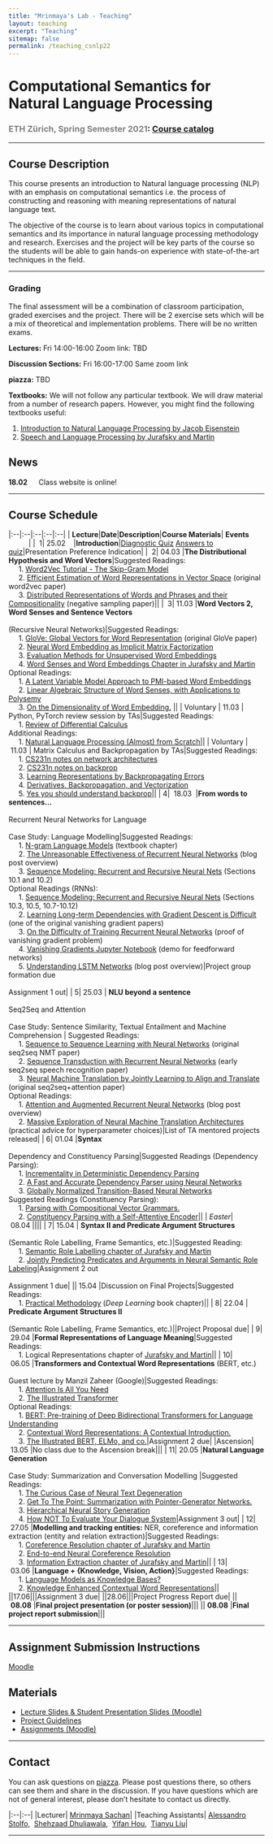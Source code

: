 ```yaml
---
title: "Mrinmaya's Lab - Teaching"
layout: teaching
excerpt: "Teaching"
sitemap: false
permalink: /teaching_csnlp22
---
```


# Computational Semantics for Natural Language Processing
### <font color=gray>ETH Zürich, Spring Semester 2021</font>: [Course catalog](http://www.vvz.ethz.ch/lerneinheitPre.do?semkez=2021S&lerneinheitId=154041&lang=en)

___

## Course Description
This course presents an introduction to Natural language processing (NLP) with an emphasis on computational semantics i.e. the process of constructing and reasoning with meaning representations of natural language text.

The objective of the course is to learn about various topics in computational semantics and its importance in natural language processing methodology and research. Exercises and the project will be key parts of the course so the students will be able to gain hands-on experience with state-of-the-art techniques in the field.

___

### **Grading**
The final assessment will be a combination of classroom participation, graded exercises and the project. There will be 2 exercise sets which will be a mix of theoretical and implementation problems. There will be no written exams.

**Lectures:** Fri 14:00-16:00 Zoom link: TBD

**Discussion Sections:**  Fri 16:00-17:00 Same zoom link

**piazza:** TBD

**Textbooks:**
We will not follow any particular textbook. We will draw material from a number of research papers.
However, you might find the following textbooks useful:
1. [Introduction to Natural Language Processing by Jacob Eisenstein](https://www.amazon.de/Jacob-Eisenstein/dp/0262042843/ref=sr_1_1?__mk_de_DE=%C3%85M%C3%85%C5%BD%C3%95%C3%91&crid=30OMHV1C018JY&dchild=1&keywords=introduction+to+natural+language+processing&qid=1598878964&sprefix=introduction+to+na%2Caps%2C148&sr=8-1)
2. [Speech and Language Processing by Jurafsky and Martin](https://web.stanford.edu/~jurafsky/slp3/)

## News
**18.02**    Class website is online!

___

## Course Schedule

|:--|:--|:--|:--|:--|
|&nbsp;<b>Lecture</b>|<b>Date</b>|<b>Description</b>|<b>Course Materials</b>| <b>Events</b> &nbsp;&nbsp;&nbsp;&nbsp;&nbsp;&nbsp;&nbsp;&nbsp;&nbsp;&nbsp;|
|&nbsp;&nbsp;1|&nbsp;25.02&nbsp;&nbsp;&nbsp;&nbsp;|<b>Introduction</b>|[Diagnostic Quiz](https://polybox.ethz.ch/index.php/s/YCTThVpOd5Cu2AO) [Answers to quiz](https://polybox.ethz.ch/index.php/s/7VPcHOmIxQD5AcX)|Presentation Preference Indication|
|&nbsp;&nbsp;2|&nbsp;04.03&nbsp;|<b>The Distributional Hypothesis and Word Vectors</b>|Suggested Readings: <br>&nbsp;&nbsp;&nbsp;&nbsp; 1. [Word2Vec Tutorial - The Skip-Gram Model](http://mccormickml.com/2016/04/19/word2vec-tutorial-the-skip-gram-model/) <br>&nbsp;&nbsp;&nbsp;&nbsp; 2. [Efficient Estimation of Word Representations in Vector Space](http://arxiv.org/pdf/1301.3781.pdf) (original word2vec paper) <br>&nbsp;&nbsp;&nbsp;&nbsp; 3. [Distributed Representations of Words and Phrases and their Compositionality](http://papers.nips.cc/paper/5021-distributed-representations-of-words-and-phrases-and-their-compositionality.pdf) (negative sampling paper)||
|&nbsp;&nbsp;3|&nbsp;11.03&nbsp;|<b>Word Vectors 2, Word Senses and Sentence Vectors</b> <br><br> (Recursive Neural Networks)|Suggested Readings: <br>&nbsp;&nbsp;&nbsp;&nbsp; 1. [GloVe: Global Vectors for Word Representation](http://nlp.stanford.edu/pubs/glove.pdf) (original GloVe paper) <br>&nbsp;&nbsp;&nbsp;&nbsp; 2. [Neural Word Embedding as Implicit Matrix Factorization](https://papers.nips.cc/paper/2014/file/feab05aa91085b7a8012516bc3533958-Paper.pdf) <br>&nbsp;&nbsp;&nbsp;&nbsp; 3. [Evaluation Methods for Unsupervised Word Embeddings](http://www.aclweb.org/anthology/D15-1036) <br>&nbsp;&nbsp;&nbsp;&nbsp;  4. [Word Senses and Word Embeddings Chapter in Jurafsky and Martin](https://web.stanford.edu/~jurafsky/slp3/18.pdf) <br> Optional Readings: <br>&nbsp;&nbsp;&nbsp;&nbsp; 1. [A Latent Variable Model Approach to PMI-based Word Embeddings](http://aclweb.org/anthology/Q16-1028) <br>&nbsp;&nbsp;&nbsp;&nbsp; 2. [Linear Algebraic Structure of Word Senses, with Applications to Polysemy](https://transacl.org/ojs/index.php/tacl/article/viewFile/1346/320) <br>&nbsp;&nbsp;&nbsp;&nbsp; 3. [On the Dimensionality of Word Embedding.](https://papers.nips.cc/paper/7368-on-the-dimensionality-of-word-embedding.pdf) ||
|&nbsp;Voluntary |&nbsp;11.03&nbsp;| Python, PyTorch review session by TAs|Suggested Readings: <br>&nbsp;&nbsp;&nbsp;&nbsp; 1. [Review of Differential Calculus](http://web.stanford.edu/class/cs224n/readings/review-differential-calculus.pdf) <br> Additional Readings: <br>&nbsp;&nbsp;&nbsp;&nbsp; 1. [Natural Language Processing (Almost) from Scratch](http://www.jmlr.org/papers/volume12/collobert11a/collobert11a.pdf)||
|&nbsp;Voluntary |&nbsp;11.03&nbsp;| Matrix Calculus and Backpropagation by TAs|Suggested Readings: <br>&nbsp;&nbsp;&nbsp;&nbsp; 1. [CS231n notes on network architectures](http://cs231n.github.io/neural-networks-1/) <br>&nbsp;&nbsp;&nbsp;&nbsp; 2. [CS231n notes on backprop](http://cs231n.github.io/optimization-2/) <br>&nbsp;&nbsp;&nbsp;&nbsp; 3. [Learning Representations by Backpropagating Errors](http://www.iro.umontreal.ca/) <br>&nbsp;&nbsp;&nbsp;&nbsp; 4. [Derivatives, Backpropagation, and Vectorization](http://cs231n.stanford.edu/handouts/derivatives.pdf) <br>&nbsp;&nbsp;&nbsp;&nbsp; 5. [Yes you should understand backprop](https://medium.com/)||
|&nbsp;4| &nbsp;18.03&nbsp; |<b>From words to sentences...</b> <br><br> Recurrent Neural Networks for Language <br><br> Case Study: Language Modelling|Suggested Readings: <br>&nbsp;&nbsp;&nbsp;&nbsp; 1. [N-gram Language Models](https://web.stanford.edu/~jurafsky/slp3/3.pdf) (textbook chapter) <br>&nbsp;&nbsp;&nbsp;&nbsp; 2. [The Unreasonable Effectiveness of Recurrent Neural Networks](http://karpathy.github.io/2015/05/21/rnn-effectiveness/) (blog post overview) <br>&nbsp;&nbsp;&nbsp;&nbsp; 3. [Sequence Modeling: Recurrent and Recursive Neural Nets](http://www.deeplearningbook.org/contents/rnn.html) (Sections 10.1 and 10.2) <br> Optional Readings (RNNs): <br>&nbsp;&nbsp;&nbsp;&nbsp; 1. [Sequence Modeling: Recurrent and Recursive Neural Nets](http://www.deeplearningbook.org/contents/rnn.html) (Sections 10.3, 10.5, 10.7-10.12) <br>&nbsp;&nbsp;&nbsp;&nbsp; 2. [Learning Long-term Dependencies with Gradient Descent is Difficult](http://ai.dinfo.unifi.it/paolo/ps/tnn-94-gradient.pdf) (one of the original vanishing gradient papers) <br>&nbsp;&nbsp;&nbsp;&nbsp; 3. [On the Difficulty of Training Recurrent Neural Networks](https://arxiv.org/pdf/1211.5063.pdf) (proof of vanishing gradient problem) <br>&nbsp;&nbsp;&nbsp;&nbsp; 4. [Vanishing Gradients Jupyter Notebook](https://web.stanford.edu/class/archive/cs/cs224n/cs224n.1174/lectures/vanishing_grad_example.html) (demo for feedforward networks) <br>&nbsp;&nbsp;&nbsp;&nbsp; 5. [Understanding LSTM Networks](http://colah.github.io/posts/2015-08-Understanding-LSTMs/) (blog post overview)|Project group formation due <br><br> Assignment 1 out|
|&nbsp;5|&nbsp;25.03&nbsp;| <b>NLU beyond a sentence</b> <br><br> Seq2Seq and Attention <br><br> Case Study: Sentence Similarity, Textual Entailment and Machine Comprehension | Suggested Readings: <br>&nbsp;&nbsp;&nbsp;&nbsp; 1. [Sequence to Sequence Learning with Neural Networks](https://arxiv.org/pdf/1409.3215.pdf) (original seq2seq NMT paper) <br>&nbsp;&nbsp;&nbsp;&nbsp; 2. [Sequence Transduction with Recurrent Neural Networks](https://arxiv.org/pdf/1211.3711.pdf) (early seq2seq speech recognition paper) <br>&nbsp;&nbsp;&nbsp;&nbsp; 3. [Neural Machine Translation by Jointly Learning to Align and Translate](https://arxiv.org/pdf/1409.0473.pdf) (original seq2seq+attention paper) <br>Optional Readings: <br>&nbsp;&nbsp;&nbsp;&nbsp; 1. [Attention and Augmented Recurrent Neural Networks](https://distill.pub/2016/augmented-rnns/) (blog post overview) <br>&nbsp;&nbsp;&nbsp;&nbsp; 2. [Massive Exploration of Neural Machine Translation Architectures](https://arxiv.org/pdf/1703.03906.pdf) (practical advice for hyperparameter choices)|List of TA mentored projects released|
|&nbsp;6|&nbsp;01.04&nbsp;|<b>Syntax</b> <br><br> Dependency and Constituency Parsing|Suggested Readings (Dependency Parsing): <br>&nbsp;&nbsp;&nbsp;&nbsp; 1. [Incrementality in Deterministic Dependency Parsing](https://www.aclweb.org/anthology/W/W04/W04-0308.pdf) <br>&nbsp;&nbsp;&nbsp;&nbsp; 2. [A Fast and Accurate Dependency Parser using Neural Networks](https://www.emnlp2014.org/papers/pdf/EMNLP2014082.pdf) <br>&nbsp;&nbsp;&nbsp;&nbsp; 3. [Globally Normalized Transition-Based Neural Networks](https://arxiv.org/pdf/1603.06042.pdf) <br> Suggested Readings (Constituency Parsing): <br>&nbsp;&nbsp;&nbsp;&nbsp; 1. [Parsing with Compositional Vector Grammars.](http://www.aclweb.org/anthology/P13-1045) <br>&nbsp;&nbsp;&nbsp;&nbsp; 2. [Constituency Parsing with a Self-Attentive Encoder](https://arxiv.org/pdf/1805.01052.pdf)||
|&nbsp;<i>Easter</i>|&nbsp;08.04&nbsp;||||
|&nbsp;7|&nbsp;15.04&nbsp;| <b>Syntax II and Predicate Argument Structures</b> <br><br> (Semantic Role Labelling, Frame Semantics, etc.)|Suggested Reading: <br>&nbsp;&nbsp;&nbsp;&nbsp; 1. [Semantic Role Labelling chapter of Jurafsky and Martin](https://web.stanford.edu/) <br>&nbsp;&nbsp;&nbsp;&nbsp; 2. [Jointly Predicting Predicates and Arguments in Neural Semantic Role Labeling](http://aclweb.org/anthology/P18-2058)|Assignment 2 out <br><br> Assignment 1 due|
||&nbsp;15.04&nbsp;|Discussion on Final Projects|Suggested Readings: <br>&nbsp;&nbsp;&nbsp;&nbsp; 1. [Practical Methodology](https://www.deeplearningbook.org/contents/guidelines.html) (<i>Deep Learning</i> book chapter)||
|&nbsp;8|&nbsp;22.04&nbsp;| <b>Predicate Argument Structures II</b> <br><br> (Semantic Role Labelling, Frame Semantics, etc.)||Project Proposal due|
|&nbsp;9|&nbsp;29.04&nbsp;|<b>Formal Representations of Language Meaning</b>|Suggested Readings: <br>&nbsp;&nbsp;&nbsp;&nbsp; 1. Logical Representations chapter of [Jurafsky and Martin](https://web.stanford.edu/)||
|&nbsp;10|&nbsp;06.05&nbsp;|<b>Transformers and Contextual Word Representations</b> (BERT, etc.) <br><br> Guest lecture by Manzil Zaheer (Google)|Suggested Readings: <br>&nbsp;&nbsp;&nbsp;&nbsp; 1. [Attention Is All You Need](https://arxiv.org/abs/1706.03762.pdf) <br>&nbsp;&nbsp;&nbsp;&nbsp; 2. [The Illustrated Transformer](https://jalammar.github.io/illustrated-transformer/) <br> Optional Readings: <br>&nbsp;&nbsp;&nbsp;&nbsp; 1. [BERT: Pre-training of Deep Bidirectional Transformers for Language Understanding](https://arxiv.org/pdf/1810.04805.pdf) <br>&nbsp;&nbsp;&nbsp;&nbsp; 2. [Contextual Word Representations: A Contextual Introduction.](https://arxiv.org/abs/1902.06006.pdf) <br>&nbsp;&nbsp;&nbsp;&nbsp; 3. [The Illustrated BERT, ELMo, and co.](http://jalammar.github.io/illustrated-bert/)|Assignment 2 due|
|Ascension|&nbsp;13.05&nbsp;|No class due to the Ascension break|||
|&nbsp;11|&nbsp;20.05&nbsp;|<b>Natural Language Generation</b> <br><br> Case Study: Summarization and Conversation Modelling |Suggested Readings: <br>&nbsp;&nbsp;&nbsp;&nbsp; 1. [The Curious Case of Neural Text Degeneration](https://arxiv.org/abs/1904.09751.pdf) <br>&nbsp;&nbsp;&nbsp;&nbsp; 2. [Get To The Point: Summarization with Pointer-Generator Networks.](https://arxiv.org/abs/1704.04368.pdf) <br>&nbsp;&nbsp;&nbsp;&nbsp; 3. [Hierarchical Neural Story Generation](https://arxiv.org/abs/1805.04833.pdf) <br>&nbsp;&nbsp;&nbsp;&nbsp; 4. [How NOT To Evaluate Your Dialogue System](https://arxiv.org/abs/1603.08023.pdf)|Assignment 3 out|
|&nbsp;12|&nbsp;27.05&nbsp;|<b>Modelling and tracking entities:</b> NER, coreference and information extraction (entity and relation extraction)|Suggested Readings: <br>&nbsp;&nbsp;&nbsp;&nbsp; 1. [Coreference Resolution chapter of Jurafsky and Martin](https://web.stanford.edu/) <br>&nbsp;&nbsp;&nbsp;&nbsp; 2. [End-to-end Neural Coreference Resolution](https://arxiv.org/pdf/1707.07045.pdf) <br>&nbsp;&nbsp;&nbsp;&nbsp; 3. [Information Extraction chapter of Jurafsky and Martin](https://web.stanford.edu/)||
|&nbsp;13|&nbsp;03.06&nbsp;|<b>Language + {Knowledge, Vision, Action}</b>|Suggested Readings: <br>&nbsp;&nbsp;&nbsp;&nbsp; 1. [Language Models as Knowledge Bases?](https://www.aclweb.org/anthology/D19-1250.pdf) <br>&nbsp;&nbsp;&nbsp;&nbsp; 2. [Knowledge Enhanced Contextual Word Representations](https://arxiv.org/abs/1909.04164)||
||17.06|||Assignment 3 due|
||28.06|||Project Progress Report due|
||&nbsp;<b>08.08</b>&nbsp;|<b>Final project presentation (or poster session)</b>|||
||&nbsp;<b>08.08</b>&nbsp;|<b>Final project report submission</b>|||

___

## Assignment Submission Instructions

[Moodle](https://moodle-app2.let.ethz.ch/)

## Materials

-   [Lecture Slides & Student Presentation Slides (Moodle)](https://moodle-app2.let.ethz.ch/)
-   [Project Guidelines](https://docs.google.com/document/d/1b5FNlXqXsMsld83lmoE8EFsHEEuHRmQEP_EPOyAkwAU/edit)
-   [Assignments (Moodle)](https://moodle-app2.let.ethz.ch/)

___

## Contact

You can ask questions on  [piazza](https://piazza.com/ethz.ch/spring2021/263500000). Please post questions there, so others can see them and share in the discussion. If you have questions which are not of general interest, please don’t hesitate to contact us directly.

|:--|:--|
|Lecturer| [Mrinmaya Sachan](http://www.mrinmaya.io/)|
|Teaching Assistants| [Alessandro Stolfo](https://ml.inf.ethz.ch/people/person-detail.MjUyNzIz.TGlzdC8xODA3LC0xNzg2MjE4NDI4.html),&nbsp; [Shehzaad Dhuliawala](https://people.cs.umass.edu/~sdhuliawala/),&nbsp; [Yifan Hou](https://yifan-h.github.io/),&nbsp; [Tianyu Liu](https://rycolab.io/authors/tianyu/)|

___

